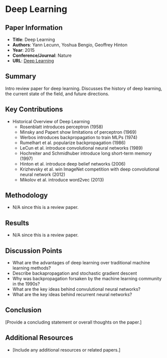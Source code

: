 # Deep Learning

## Paper Information

- **Title**: Deep Learning
- **Authors**: Yann Lecunn, Yoshua Bengio, Geoffrey Hinton
- **Year**: 2015
- **Conference/Journal**: Nature
- **URL**: [Deep Learning](https://www.nature.com/articles/nature14539)

## Summary
Intro review paper for deep learning. Discusses the history of deep learning, the current state of the field, and future directions.

## Key Contributions
- Historical Overview of Deep Learning
    - Rosenblatt introduces perceptron (1958)
    - Minsky and Papert show limitations of perceptron (1969)
    - Werbos introduces backpropagation to train MLPs (1974)
    - Rumelhart et al. popularize backpropagation (1986)
    - LeCun et al. introduce convolutional neural networks (1989)
    - Hochreiter and Schmidhuber introduce long short-term memory (1997) 
    - Hinton et al. introduce deep belief networks (2006)
    - Krizhevsky et al. win ImageNet competition with deep convolutional neural network (2012)
    - Mikolov et al. introduce word2vec (2013)

## Methodology
- N/A since this is a review paper. 

## Results
- N/A since this is a review paper.

## Discussion Points
- What are the advantages of deep learning over traditional machine learning methods?
- Describe backapropagation and stochastic gradient descent
- Why was backpropagation forsaken by the machine learning community in the 1990s?
- What are the key ideas behind convulutional neural networks?
- What are the key ideas behind recurrent neural networks?


## Conclusion

[Provide a concluding statement or overall thoughts on the paper.]

## Additional Resources

- [Include any additional resources or related papers.]
